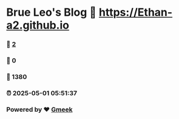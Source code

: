# Brue Leo's Blog :link: https://Ethan-a2.github.io 
### :page_facing_up: [2](https://Ethan-a2.github.io/tag.html) 
### :speech_balloon: 0 
### :hibiscus: 1380 
### :alarm_clock: 2025-05-01 05:51:37 
### Powered by :heart: [Gmeek](https://github.com/Meekdai/Gmeek)
